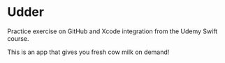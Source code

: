 # Udder
Practice exercise on GitHub and Xcode integration from the Udemy Swift course.

This is an app that gives you fresh cow milk on demand!
